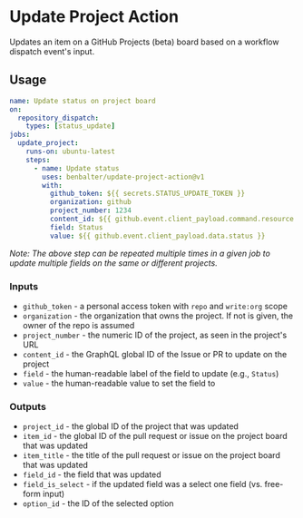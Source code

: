 # Update Project Action

Updates an item on a GitHub Projects (beta) board based on a workflow dispatch event's input.

## Usage

```yml
name: Update status on project board
on:
  repository_dispatch:
    types: [status_update]
jobs:
  update_project:
    runs-on: ubuntu-latest
    steps:
      - name: Update status
        uses: benbalter/update-project-action@v1
        with:
          github_token: ${{ secrets.STATUS_UPDATE_TOKEN }}
          organization: github
          project_number: 1234
          content_id: ${{ github.event.client_payload.command.resource.id }}
          field: Status
          value: ${{ github.event.client_payload.data.status }}
```

*Note: The above step can be repeated multiple times in a given job to update multiple fields on the same or different projects.* 
### Inputs

* `github_token` - a personal access token with `repo` and `write:org` scope
* `organization` - the organization that owns the project. If not is given, the owner of the repo is assumed
* `project_number` - the numeric ID of the project, as seen in the project's URL
* `content_id` - the GraphQL global ID of the Issue or PR to update on the project
* `field` - the human-readable label of the field to update (e.g., `Status`)
* `value` - the human-readable value to set the field to

### Outputs

* `project_id` - the global ID of the project that was updated
* `item_id` - the global ID of the pull request or issue on the project board that was updated
* `item_title` - the title of the pull request or issue on the project board that was updated
* `field_id` - the field that was updated
* `field_is_select` - if the updated field was a select one field (vs. free-form input)
* `option_id` - the ID of the selected option